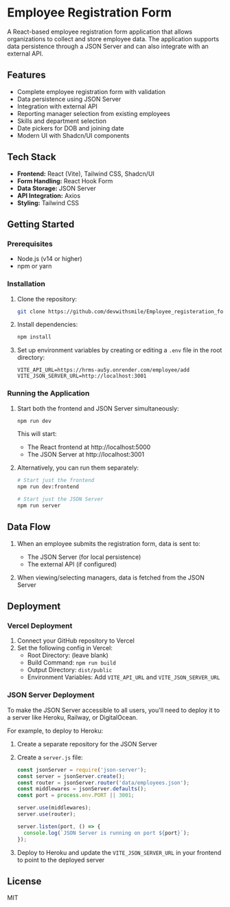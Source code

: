 # Employee Registration Form

A React-based employee registration form application that allows organizations to collect and store employee data. The application supports data persistence through a JSON Server and can also integrate with an external API.

## Features

- Complete employee registration form with validation
- Data persistence using JSON Server
- Integration with external API
- Reporting manager selection from existing employees
- Skills and department selection
- Date pickers for DOB and joining date
- Modern UI with Shadcn/UI components

## Tech Stack

- **Frontend:** React (Vite), Tailwind CSS, Shadcn/UI
- **Form Handling:** React Hook Form
- **Data Storage:** JSON Server
- **API Integration:** Axios
- **Styling:** Tailwind CSS

## Getting Started

### Prerequisites

- Node.js (v14 or higher)
- npm or yarn

### Installation

1. Clone the repository:
   ```bash
   git clone https://github.com/devwithsmile/Employee_registeration_form.git
   ```

2. Install dependencies:
   ```bash
   npm install
   ```

3. Set up environment variables by creating or editing a `.env` file in the root directory:
   ```
   VITE_API_URL=https://hrms-au5y.onrender.com/employee/add
   VITE_JSON_SERVER_URL=http://localhost:3001
   ```

### Running the Application

1. Start both the frontend and JSON Server simultaneously:
   ```bash
   npm run dev
   ```

   This will start:
   - The React frontend at http://localhost:5000
   - The JSON Server at http://localhost:3001

2. Alternatively, you can run them separately:
   ```bash
   # Start just the frontend
   npm run dev:frontend

   # Start just the JSON Server
   npm run server
   ```

## Data Flow

1. When an employee submits the registration form, data is sent to:
   - The JSON Server (for local persistence)
   - The external API (if configured)

2. When viewing/selecting managers, data is fetched from the JSON Server

## Deployment

### Vercel Deployment

1. Connect your GitHub repository to Vercel
2. Set the following config in Vercel:
   - Root Directory: (leave blank)
   - Build Command: `npm run build`
   - Output Directory: `dist/public`
   - Environment Variables: Add `VITE_API_URL` and `VITE_JSON_SERVER_URL`

### JSON Server Deployment

To make the JSON Server accessible to all users, you'll need to deploy it to a server like Heroku, Railway, or DigitalOcean.

For example, to deploy to Heroku:

1. Create a separate repository for the JSON Server
2. Create a `server.js` file:
   ```javascript
   const jsonServer = require('json-server');
   const server = jsonServer.create();
   const router = jsonServer.router('data/employees.json');
   const middlewares = jsonServer.defaults();
   const port = process.env.PORT || 3001;

   server.use(middlewares);
   server.use(router);

   server.listen(port, () => {
     console.log(`JSON Server is running on port ${port}`);
   });
   ```

3. Deploy to Heroku and update the `VITE_JSON_SERVER_URL` in your frontend to point to the deployed server

## License

MIT
